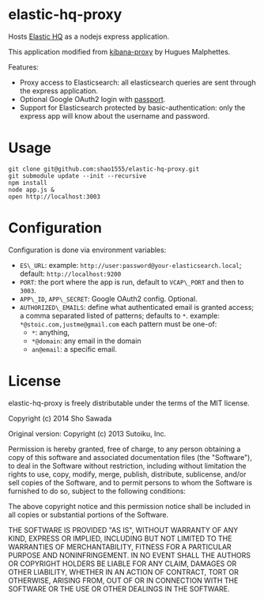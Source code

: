 elastic-hq-proxy
================

Hosts [Elastic HQ](http://www.elastichq.org/) as a nodejs express application.

This application modified from [kibana-proxy](https://github.com/hmalphettes/kibana-proxy) by Hugues Malphettes.

Features:
- Proxy access to Elasticsearch: all elasticsearch queries are sent through the express application.
- Optional Google OAuth2 login with [passport](http://passport.org).
- Support for Elasticsearch protected by basic-authentication: only the express app will know about the username and password.

Usage
=====

```
git clone git@github.com:shao1555/elastic-hq-proxy.git
git submodule update --init --recursive
npm install
node app.js &
open http://localhost:3003
```

Configuration
=============
Configuration is done via environment variables:
- `ES\_URL`: example: `http://user:password@your-elasticsearch.local`; default: `http://localhost:9200`
- `PORT`: the port where the app is run, default to `VCAP\_PORT` and then to `3003`.
- `APP\_ID`, `APP\_SECRET`: Google OAuth2 config. Optional.
- `AUTHORIZED\_EMAILS`: define what authenticated email is granted access; a comma separated listed of patterns; defaults to `*`. example: `*@stoic.com,justme@gmail.com` each pattern must be one-of:
    - `*`: anything,
    - `*@domain`: any email in the domain
    - `an@email`: a specific email.

License
=======
elastic-hq-proxy is freely distributable under the terms of the MIT license.

Copyright (c) 2014 Sho Sawada

Original version: Copyright (c) 2013 Sutoiku, Inc.

Permission is hereby granted, free of charge, to any person obtaining a copy of this software and associated
documentation files (the "Software"), to deal in the Software without restriction, including without limitation the
rights to use, copy, modify, merge, publish, distribute, sublicense, and/or sell copies of the Software, and to permit
persons to whom the Software is furnished to do so, subject to the following conditions:

The above copyright notice and this permission notice shall be included in all copies or substantial portions of the Software.

THE SOFTWARE IS PROVIDED "AS IS", WITHOUT WARRANTY OF ANY KIND, EXPRESS OR IMPLIED, INCLUDING BUT NOT LIMITED TO THE
WARRANTIES OF MERCHANTABILITY, FITNESS FOR A PARTICULAR PURPOSE AND NONINFRINGEMENT. IN NO EVENT SHALL THE AUTHORS OR
COPYRIGHT HOLDERS BE LIABLE FOR ANY CLAIM, DAMAGES OR OTHER LIABILITY, WHETHER IN AN ACTION OF CONTRACT, TORT OR
OTHERWISE, ARISING FROM, OUT OF OR IN CONNECTION WITH THE SOFTWARE OR THE USE OR OTHER DEALINGS IN THE SOFTWARE.
